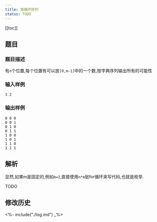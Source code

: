 ```yaml
---
title: 类循环排列
status: TODO
---
```


[[toc]]

## 题目

### 题目描述

有``n``个位置,每个位置有可以放``[0,m-1]``中的一个数,按字典序列输出所有的可能性

### 输入样例

```
3 2
```

### 输出样例

```
0 0 0
0 0 1
0 1 0
0 1 1
1 0 0
1 0 1
1 1 0
1 1 1
```

## 解析


显然,如果m是固定的,例如``m=2``,直接使用``n*m``层for循环来写代码,也就是枚举.

TODO




## 修改历史

<%- include("./log.md") _%>
